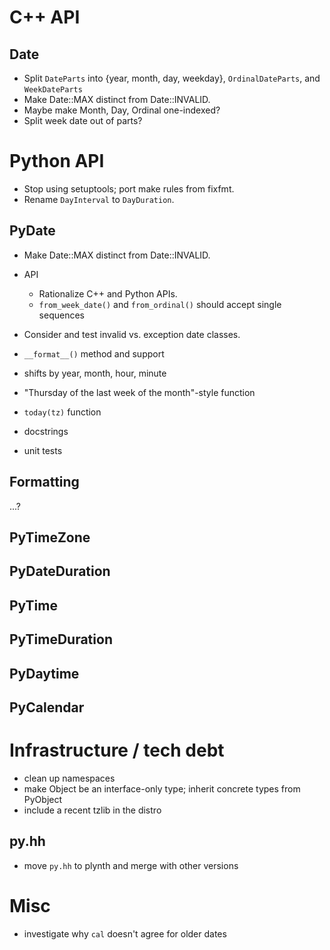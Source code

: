 # C++ API

## Date

- Split `DateParts` into {year, month, day, weekday}, `OrdinalDateParts`, and 
  `WeekDateParts`
- Make Date::MAX distinct from Date::INVALID.
- Maybe make Month, Day, Ordinal one-indexed?
- Split week date out of parts?

# Python API

- Stop using setuptools; port make rules from fixfmt.
- Rename `DayInterval` to `DayDuration`.

## PyDate

- Make Date::MAX distinct from Date::INVALID.

- API

  - Rationalize C++ and Python APIs.
  - `from_week_date()` and `from_ordinal()` should accept single sequences

- Consider and test invalid vs. exception date classes.
- `__format__()` method and support
- shifts by year, month, hour, minute
- "Thursday of the last week of the month"-style function
- `today(tz)` function
- docstrings
- unit tests

## Formatting

...?

## PyTimeZone

## PyDateDuration

## PyTime

## PyTimeDuration

## PyDaytime

## PyCalendar

# Infrastructure / tech debt

- clean up namespaces
- make Object be an interface-only type; inherit concrete types from PyObject
- include a recent tzlib in the distro

## py.hh

- move `py.hh` to plynth and merge with other versions

# Misc

- investigate why `cal` doesn't agree for older dates

